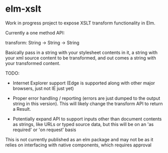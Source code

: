 # elm-xslt
Work in progress project to expose XSLT transform functionality in Elm.

Currently a one method API:

transform: String -> String -> String

Basically pass in a string with your stylesheet contents in it, a string with your xml source content to be transformed, and out comes a string with your transformed content.

TODO:

* Internet Explorer support (Edge is supported along with other major browsers, just not IE just yet)

* Proper error handling / reporting (errors are just dumped to the output string in this version). This will likely change the transform API to return a Result.

* Potentially expand API to support inputs other than document contents as strings, like URLs or typed source data, but this will be on an 'as required' or 'on request' basis

This is not currently published as an elm package and may not be as it relies on interfacing with native components, which requires approval

